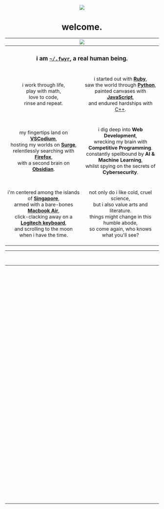 <html>
  <head></head>
  <body>
    <div align="center">
      <a href="#"><img src="https://img.shields.io/badge/happiness-has%20to%20be%20fought%20for-white" /></a>
      <h1>welcome.</h1>
    </div>
    <table width="100%">
      <tbody>
        <tr>
          <th colspan="2" align="center">
            <img
              src="https://external-content.duckduckgo.com/iu/?u=https%3A%2F%2Fi.pinimg.com%2Foriginals%2Fda%2Fe3%2F6a%2Fdae36a74337de05e249ce5afcec907c1.gif&amp;f=1&amp;nofb=1&amp;ipt=06a97be3fcc3145b76a71706870e1e0dbcc61826542a6763b9f7d661acdfb908&amp;ipo=images"
            />
          </th>
        </tr>
        <tr>
          <th colspan="2" align="center">
            <h3>i am <a href="https://fwyr.cafe"><code>~/.fwyr</code></a>, a real human being.</h3>
          </th>
        </tr>
        <tr>
          <td width="50%" align="center">
            i work through life, <br />
            play with math, <br />
            love to code, <br />
            rinse and repeat.
          </td>
          <td width="50%" align="center">
            <br />
            i started out with <a href="https://www.ruby-lang.org/"><strong>Ruby</strong></a>, <br />
            saw the world through <a href="https://www.python.org/"><strong>Python</strong></a>, <br />
            painted canvases with <a href="https://developer.mozilla.org/en-US/docs/Web/javascript"><strong>JavaScript</strong></a>, <br />
            and endured hardships with <a href="https://isocpp.org/">C++</a>. <br />
            <br />
          </td>
        </tr>
        <tr>
          <td width="50%" align="center">
            <br />
            my fingertips land on <a href="https://www.vscodium.com/"><strong>VSCodium</strong></a>, <br />
            hosting my worlds on <a href="https://surge.sh/"><strong>Surge</strong></a>, <br />
            relentlessly searching with <a href="https://www.mozilla.org/en-US/firefox/new/"><strong>Firefox</strong></a>, <br />
            with a second brain on <a href="https://www.obsidian.md/"><strong>Obsidian</strong></a>. <br />
            <br />
          </td>
          <td width="50%" align="center">
            <br />
            i dig deep into <strong>Web Development</strong>, <br />
            wrecking my brain with <strong>Competitive Programming</strong>. <br />
            constantly spellbound by <strong>AI &amp; Machine Learning</strong>, <br />
            whilst spying on the secrets of <strong>Cybersecurity</strong>. <br />
            <br />
          </td>
        </tr>
        <tr>
          <td width="50%" align="center">
            i'm centered among the islands of <a href="https://en.wikipedia.org/wiki/Singapore"><strong>Singapore</strong></a>, <br />
            armed with a bare-bones <a href="https://support.apple.com/kb/SP813?locale=en_US"><strong>Macbook Air</strong></a>, <br />
            click-clacking away on a <a href="https://www.logitech.com/en-us/products/keyboards/k380-multi-device.920-007558.html"><strong>Logitech keyboard</strong></a>, <br />
            and scrolling to the moon when i have the time. <br />
          </td>
          <td width="50%" align="center">
            <br />
            not only do i like cold, cruel science, <br />
            but i also value arts and literature. <br />
            things might change in this humble abode, <br />
            so come again, who knows what you'll see? <br />
            <br />
          </td>
        </tr>
      </tbody>
    </table>
    <hr />
    <br />
    <table>
      <tbody>
        <tr>
          <td colspan="2">
            <img
              src="https://external-content.duckduckgo.com/iu/?u=http%3A%2F%2Fimg4.wikia.nocookie.net%2F__cb20140406130441%2Flegomessageboards%2Fimages%2Fd%2Fd2%2FBlank.png&amp;f=1&amp;nofb=1&amp;ipt=640640abbc7402f11b604846c06a1247439f436a589b3efe4cbd3cee3bf2b89d&amp;ipo=images"
              height="1"
              width="9999"
            />
          </td>
        </tr>
        <tr>
          <td colspan="2" align="center"><h2>🛠</h2></td>
        </tr>
        <tr>
          <td width="30%" align="center">
            <br />
            <h3>Languages</h3>
            <br />
          </td>
          <td align="center">
            <br />
            <a href="#"><img src="https://img.shields.io/badge/HTML5-E34F26?style=for-the-badge&amp;logo=html5&amp;logoColor=white" alt="html5" /></a>
            <a href="#"><img src="https://img.shields.io/badge/CSS3-1572B6?style=for-the-badge&amp;logo=css3&amp;logoColor=white" alt="css3" /></a>
            <a href="#"><img src="https://img.shields.io/badge/JavaScript-323330?style=for-the-badge&amp;logo=javascript&amp;logoColor=F7DF1E" alt="javascript" /></a>
            <a href="#"><img src="https://img.shields.io/badge/Python-FFD43B?style=for-the-badge&amp;logo=python&amp;logoColor=blue" alt="python" /></a>
            <a href="#"><img src="https://img.shields.io/badge/C%2B%2B-00599C?style=for-the-badge&amp;logo=c%2B%2B&amp;logoColor=white" alt="c++" /></a>
            <a href="#"><img src="https://img.shields.io/badge/Ruby-CC342D?style=for-the-badge&amp;logo=ruby&amp;logoColor=white" alt="ruby" /></a> <br />
            <br />
          </td>
        </tr>
        <tr>
          <td width="30%" align="center">
            <br />
            <h3>Frameworks &amp; Libraries</h3>
            <br />
          </td>
          <td align="center">
            <br />
            <a href="#"><img src="https://img.shields.io/badge/Node.js-339933?style=for-the-badge&amp;logo=nodedotjs&amp;logoColor=white" alt="node.js" /></a>
            <a href="#"><img src="https://img.shields.io/badge/Bootstrap-563D7C?style=for-the-badge&amp;logo=bootstrap&amp;logoColor=white" alt="bootstrap" /></a>
            <a href="#"><img src="https://img.shields.io/badge/Sass-CC6699?style=for-the-badge&amp;logo=sass&amp;logoColor=white" alt="sass" /></a>
            <a href="#"><img src="https://img.shields.io/badge/Vue.js-35495E?style=for-the-badge&amp;logo=vuedotjs&amp;logoColor=4FC08D" alt="vue" /></a>
            <a href="#"><img src="https://img.shields.io/badge/SvelteKit-FF3E00?style=for-the-badge&amp;logo=Svelte&amp;logoColor=white" alt="sveltekit" /></a>
            <a href="#"><img src="https://img.shields.io/badge/Jekyll-CC0000?style=for-the-badge&amp;logo=Jekyll&amp;logoColor=white" alt="jekyll" /></a>
            <a href="#"><img src="https://img.shields.io/badge/Flask-000000?style=for-the-badge&amp;logo=flask&amp;logoColor=white" alt="flask" /></a>
            <a href="#"><img src="https://img.shields.io/badge/TensorFlow-FF6F00?style=for-the-badge&amp;logo=tensorflow&amp;logoColor=white" alt="tensorflow" /></a>
            <a href="#"><img src="https://img.shields.io/badge/Numpy-777BB4?style=for-the-badge&amp;logo=numpy&amp;logoColor=white" alt="numpy" /></a>
            <a href="#"><img src="https://img.shields.io/badge/Pandas-2C2D72?style=for-the-badge&amp;logo=pandas&amp;logoColor=white" alt="pandas" /></a>
            <a href="#"><img src="https://img.shields.io/badge/scikit_learn-F7931E?style=for-the-badge&amp;logo=scikit-learn&amp;logoColor=white" alt="scikit-learn" /></a>
            <a href="#"><img src="https://img.shields.io/badge/Keras-D00000?style=for-the-badge&amp;logo=Keras&amp;logoColor=white" alt="keras" /></a>
            <a href="#"><img src="https://img.shields.io/badge/OpenCV-27338e?style=for-the-badge&amp;logo=OpenCV&amp;logoColor=white" alt="opencv" /></a> <br />
            <br />
          </td>
        </tr>
        <tr>
          <td width="30%" align="center">
            <br />
            <h3>Tools</h3>
            <br />
          </td>
          <td align="center">
            <br />
            <a href="#"><img src="https://custom-icon-badges.herokuapp.com/badge/VSCodium-007ACC.svg?style=for-the-badge&amp;logo=vscodium&amp;logoColor=white" alt="vscodium" /></a>
            <a href="#"><img src="https://img.shields.io/badge/Visual_Studio_Code-0078D4?style=for-the-badge&amp;logo=visual%20studio%20code&amp;logoColor=white" alt="visual studio code" /></a>
            <a href="#"><img src="https://img.shields.io/badge/Atom-66595C?style=for-the-badge&amp;logo=Atom&amp;logoColor=white" alt="atom" /></a>
            <a href="#"><img src="https://img.shields.io/badge/NeoVim-%2357A143.svg?&amp;style=for-the-badge&amp;logo=neovim&amp;logoColor=white" alt="neovim" /></a>
            <a href="#"><img src="https://img.shields.io/badge/Sublime_Text-%23575757.svg?&amp;style=for-the-badge&amp;logo=sublime-text&amp;logoColor=important" alt="sublime text" /></a>
            <a href="#"><img src="https://img.shields.io/badge/Replit-667881?style=for-the-badge&amp;logo=replit&amp;logoColor=white" alt="replit" /></a>
            <a href="#"><img src="https://img.shields.io/badge/Colab-F9AB00?style=for-the-badge&amp;logo=googlecolab&amp;color=525252" alt="colab" /></a>
            <a href="#"><img src="https://img.shields.io/badge/Codepen-000000?style=for-the-badge&amp;logo=codepen&amp;logoColor=white" alt="codepen" /></a>
            <a href="#"><img src="https://img.shields.io/badge/Overleaf-47A141?style=for-the-badge&amp;logo=Overleaf&amp;logoColor=white" alt="overleaf" /></a>
            <a href="#"><img src="https://img.shields.io/badge/Notion-000000?style=for-the-badge&amp;logo=notion&amp;logoColor=white" alt="notion" /></a>
            <a href="#"><img src="https://img.shields.io/badge/Obsidian-483699?style=for-the-badge&amp;logo=Obsidian&amp;logoColor=white" alt="obsidian" /></a>
            <a href="#"><img src="https://img.shields.io/badge/Firefox_Browser-FF7139?style=for-the-badge&amp;logo=Firefox-Browser&amp;logoColor=white" alt="firefox" /></a>
            <a href="#"><img src="https://img.shields.io/badge/Git-F05033.svg?logo=git&amp;style=for-the-badge&amp;logoColor=white" alt="git" /></a>
            <a href="#"><img src="https://img.shields.io/badge/iTerm2-000000?style=for-the-badge&amp;logo=iterm2&amp;logoColor=white" alt="iterm2" /></a>
            <a href="#"><img src="https://img.shields.io/badge/macOS-000000?style=for-the-badge&amp;logo=apple&amp;logoColor=white" alt="macos" /></a> <br />
            <br />
          </td>
        </tr>
        <tr>
          <td colspan="2" align="center"><h2>❤️</h2></td>
        </tr>
        <tr>
          <td colspan="2" align="center">
            <br />
            <p>Artwork by <a href="https://waneella.com">Waneella</a></p>
            <p><a href="https://shields.io">shields.io</a></p>
            <p><a href="https://simpleicons.org/">simple-icons</a></p>
            <p><a href="https://github.com/alexandresanlim/Badges4-README.md-Profile">README Profile Badges</a></p>
            <p><a href="https://github.com/DenverCoder1/custom-icon-badges">custom-icon-badges</a></p>
            <br />
          </td>
        </tr>
      </tbody>
    </table>
  </body>
</html>
